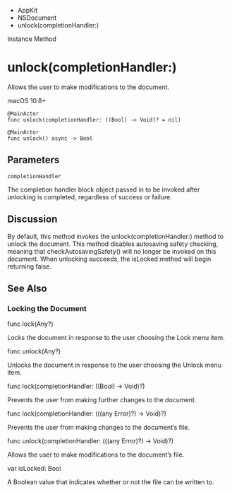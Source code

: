 

- AppKit
- NSDocument
-  unlock(completionHandler:) 

Instance Method

# unlock(completionHandler:)

Allows the user to make modifications to the document.

macOS 10.8+

``` source
@MainActor
func unlock(completionHandler: ((Bool) -> Void)? = nil)
```

``` source
@MainActor
func unlock() async -> Bool
```

## Parameters 

`completionHandler`  

The completion handler block object passed in to be invoked after unlocking is completed, regardless of success or failure.

## Discussion

By default, this method invokes the unlock(completionHandler:) method to unlock the document. This method disables autosaving safety checking, meaning that checkAutosavingSafety() will no longer be invoked on this document. When unlocking succeeds, the isLocked method will begin returning false.

## See Also

### Locking the Document

func lock(Any?)

Locks the document in response to the user choosing the Lock menu item.

func unlock(Any?)

Unlocks the document in response to the user choosing the Unlock menu item.

func lock(completionHandler: ((Bool) -> Void)?)

Prevents the user from making further changes to the document.

func lock(completionHandler: (((any Error)?) -> Void)?)

Prevents the user from making changes to the document’s file.

func unlock(completionHandler: (((any Error)?) -> Void)?)

Allows the user to make modifications to the document’s file.

var isLocked: Bool

A Boolean value that indicates whether or not the file can be written to.

